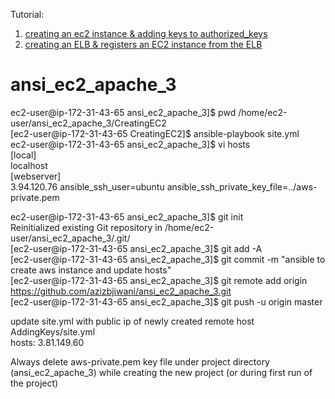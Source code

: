 Tutorial:
1. [creating an ec2 instance & adding keys to authorized_keys](http://www.bogotobogo.com/DevOps/Ansible/Ansible-aws-creating-ec2-instance.php)
2. [creating an ELB & registers an EC2 instance from the ELB](http://www.bogotobogo.com/DevOps/Ansible/Ansible-aws-creating-elb-and-register-ec2-instance.php)
# ansi_ec2_apache_3

ec2-user@ip-172-31-43-65 ansi_ec2_apache_3]$ pwd
/home/ec2-user/ansi_ec2_apache_3/CreatingEC2    
[ec2-user@ip-172-31-43-65 CreatingEC2]$ ansible-playbook site.yml  
ec2-user@ip-172-31-43-65 ansi_ec2_apache_3]$ vi hosts  
[local]  
localhost  
[webserver]  
3.94.120.76 ansible_ssh_user=ubuntu ansible_ssh_private_key_file=../aws-private.pem  
  
ec2-user@ip-172-31-43-65 ansi_ec2_apache_3]$ git init  
Reinitialized existing Git repository in /home/ec2-user/ansi_ec2_apache_3/.git/  
[ec2-user@ip-172-31-43-65 ansi_ec2_apache_3]$ git add -A  
[ec2-user@ip-172-31-43-65 ansi_ec2_apache_3]$ git commit -m "ansible to create aws instance and update hosts"  
[ec2-user@ip-172-31-43-65 ansi_ec2_apache_3]$ git remote add origin https://github.com/azizbjiwani/ansi_ec2_apache_3.git  
[ec2-user@ip-172-31-43-65 ansi_ec2_apache_3]$ git push -u origin master  

  
update site.yml with public ip of newly created remote host   
AddingKeys/site.yml      
  hosts: 3.81.149.60   
  
Always delete aws-private.pem key file under project directory (ansi_ec2_apache_3) while creating the new project (or during first run of the project)  




